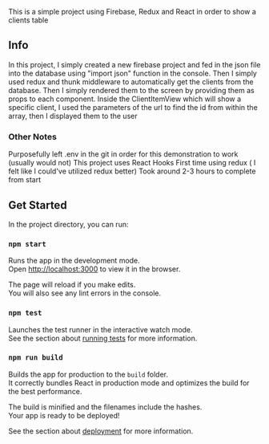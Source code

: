 This is a simple project using Firebase, Redux and React in order to show a clients table

## Info

In this project, I simply created a new firebase project and fed in the json file into the database using "import json" function in the console. Then I simply used redux and thunk middleware to automatically get the clients from the database. Then I simply rendered them to the screen by providing them as props to each component. Inside the ClientItemView which will show a specific client, I used the parameters of the url to find the id from within the array, then I displayed them to the user

### Other Notes

Purposefully left .env in the git in order for this demonstration to work (usually would not)
This project uses React Hooks
First time using redux ( I felt like I could've utilized redux better)
Took around 2-3 hours to complete from start

## Get Started

In the project directory, you can run:

### `npm start`

Runs the app in the development mode.<br>
Open [http://localhost:3000](http://localhost:3000) to view it in the browser.

The page will reload if you make edits.<br>
You will also see any lint errors in the console.

### `npm test`

Launches the test runner in the interactive watch mode.<br>
See the section about [running tests](https://facebook.github.io/create-react-app/docs/running-tests) for more information.

### `npm run build`

Builds the app for production to the `build` folder.<br>
It correctly bundles React in production mode and optimizes the build for the best performance.

The build is minified and the filenames include the hashes.<br>
Your app is ready to be deployed!

See the section about [deployment](https://facebook.github.io/create-react-app/docs/deployment) for more information.
